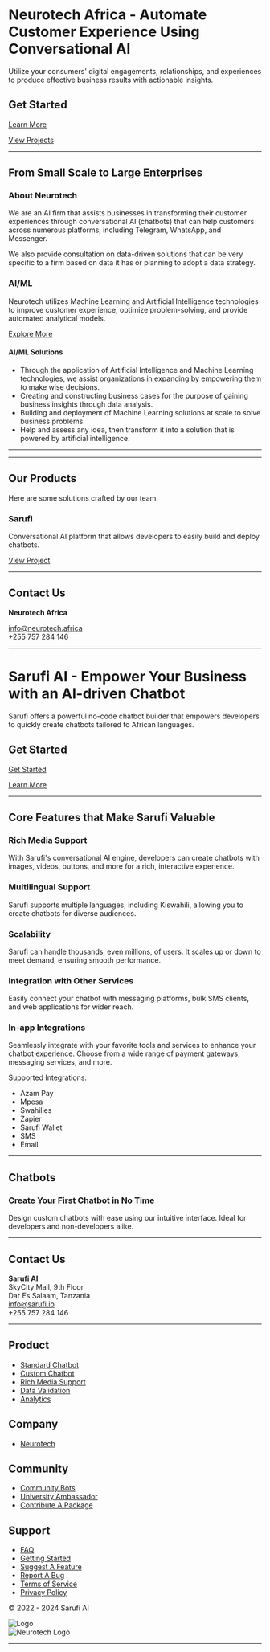 # Neurotech Africa - Automate Customer Experience Using Conversational AI

Utilize your consumers' digital engagements, relationships, and experiences to produce effective business results with actionable insights.

## Get Started

[Learn More](#)

[View Projects](#)

---

## From Small Scale to Large Enterprises

### About Neurotech
We are an AI firm that assists businesses in transforming their customer experiences through conversational AI (chatbots) that can help customers across numerous platforms, including Telegram, WhatsApp, and Messenger.

We also provide consultation on data-driven solutions that can be very specific to a firm based on data it has or planning to adopt a data strategy.


### AI/ML
Neurotech utilizes Machine Learning and Artificial Intelligence technologies to improve customer experience, optimize problem-solving, and provide automated analytical models.

[Explore More](#)

#### AI/ML Solutions
- Through the application of Artificial Intelligence and Machine Learning technologies, we assist organizations in expanding by empowering them to make wise decisions.
- Creating and constructing business cases for the purpose of gaining business insights through data analysis.
- Building and deployment of Machine Learning solutions at scale to solve business problems.
- Help and assess any idea, then transform it into a solution that is powered by artificial intelligence.


---

---

## Our Products
Here are some solutions crafted by our team.

### Sarufi
Conversational AI platform that allows developers to easily build and deploy chatbots.

[View Project](#)

---

## Contact Us

**Neurotech Africa**

[info@neurotech.africa](mailto:info@neurotech.africa)  
+255 757 284 146

---


# Sarufi AI - Empower Your Business with an AI-driven Chatbot

Sarufi offers a powerful no-code chatbot builder that empowers developers to quickly create chatbots tailored to African languages.

## Get Started

[Get Started](#)

[Learn More](#)

---

## Core Features that Make Sarufi Valuable

### Rich Media Support
With Sarufi's conversational AI engine, developers can create chatbots with images, videos, buttons, and more for a rich, interactive experience.

### Multilingual Support
Sarufi supports multiple languages, including Kiswahili, allowing you to create chatbots for diverse audiences.

### Scalability
Sarufi can handle thousands, even millions, of users. It scales up or down to meet demand, ensuring smooth performance.

### Integration with Other Services
Easily connect your chatbot with messaging platforms, bulk SMS clients, and web applications for wider reach.

### In-app Integrations
Seamlessly integrate with your favorite tools and services to enhance your chatbot experience. Choose from a wide range of payment gateways, messaging services, and more.

Supported Integrations:
- Azam Pay
- Mpesa
- Swahilies
- Zapier
- Sarufi Wallet
- SMS
- Email

---

## Chatbots

### Create Your First Chatbot in No Time
Design custom chatbots with ease using our intuitive interface. Ideal for developers and non-developers alike.

---

## Contact Us
**Sarufi AI**  
SkyCity Mall, 9th Floor  
Dar Es Salaam, Tanzania  
[info@sarufi.io](mailto:info@sarufi.io)  
+255 757 284 146

---

## Product
- [Standard Chatbot](#)
- [Custom Chatbot](#)
- [Rich Media Support](#)
- [Data Validation](#)
- [Analytics](#)

## Company
- [Neurotech](#)

## Community
- [Community Bots](#)
- [University Ambassador](#)
- [Contribute A Package](#)

## Support
- [FAQ](#)
- [Getting Started](#)
- [Suggest A Feature](#)
- [Report A Bug](#)
- [Terms of Service](#)
- [Privacy Policy](#)

© 2022 - 2024 Sarufi AI

![Logo](#)  
![Neurotech Logo](#)

---
